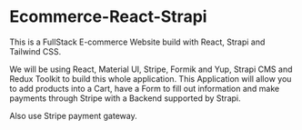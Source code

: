 # Ecommerce-React-Strapi
This is a FullStack E-commerce Website build with React, Strapi and Tailwind CSS.

We will be using React, Material UI, Stripe, Formik and Yup, Strapi CMS and Redux Toolkit to build this whole application. 
This Application will allow you to add products into a Cart, have a Form to fill out information and make payments through Stripe with a Backend supported by Strapi.

Also use Stripe payment gateway.

